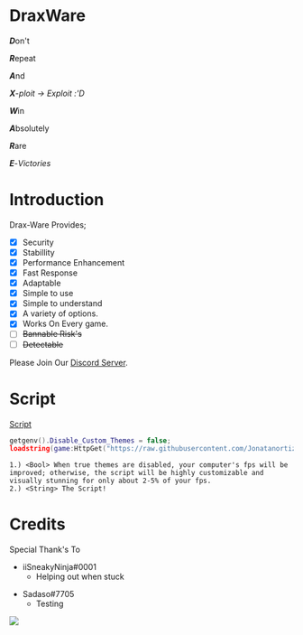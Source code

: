 # DraxWare

***D***on't

***R***epeat

***A***nd

***X***-*ploit -> Exploit :'D*


***W***in

***A***bsolutely

***R***are

***E***-*Victories*

# Introduction
Drax-Ware Provides;
- [x] Security
- [x] Stabillity
- [x] Performance Enhancement
- [x] Fast Response
- [x] Adaptable
- [x] Simple to use
- [x] Simple to understand
- [x] A variety of options.
- [x] Works On Every game.
- [ ] ~~Bannable Risk's~~
- [ ] ~~Detectable~~

Please Join Our [Discord Server](https://discord.gg/rnq2CrFWp7).

# Script
[Script](DraxWare.lua)
```lua
getgenv().Disable_Custom_Themes = false;
loadstring(game:HttpGet("https://raw.githubusercontent.com/Jonatanortiz2/home/main/Roblox-Projects/Drax-Ware/DraxWare.lua"))();
```
```
1.) <Bool> When true themes are disabled, your computer's fps will be improved; otherwise, the script will be highly customizable and visually stunning for only about 2-5% of your fps.
2.) <String> The Script!
``` 
  
# Credits
Special Thank's To
- iiSneakyNinja#0001
  - Helping out when stuck
* Sadaso#7705
  - Testing

<img src='https://cdn.discordapp.com/icons/1059531639757209611/362b63f605ed8044a66908584dcdd533.webp?size=4000"'>

